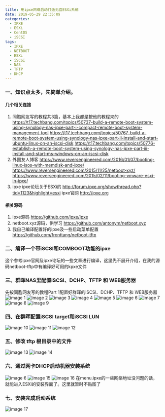 ```yaml
---
title: 用ipxe网络启动打造无盘ESXi系统
date: 2019-05-29 22:35:09
categories:
  - IPXE
  - ESXi
  - CentOS
  - iSCSI
tags:
  - IPXE
  - NETBOOT
  - ESXi
  - iSCSI
  - NAS
  - TFTP
  - DHCP
---
```


<!--more-->

### 一、知识点太多，先简单介绍。
#### 几个相关连接
1. 同胞网友写的教程共3篇，基本上我都是按他的教程来的
 https://t17.techbang.com/topics/50737-build-a-remote-boot-system-using-synology-nas-ipxe-part-i-compact-remote-boot-system-management-tool
 https://t17.techbang.com/topics/50767-build-a-remote-boot-system-using-synology-nas-ipxe-part-ii-install-and-start-ubuntu-linux-on-an-iscsi-disk
 https://t17.techbang.com/topics/50776-establish-a-remote-boot-system-using-synology-nas-ipxe-part-iii-install-and-start-ms-windows-on-an-iscsi-disk
2. 外国友人博客
https://www.reversengineered.com/2016/01/07/booting-linux-isos-with-memdisk-and-ipxe/
https://www.reversengineered.com/2015/11/25/netboot-xyz/
https://www.reversengineered.com/2015/02/11/booting-vmware-esxi-in-ipxe/
3. ipxe
ipxe论坛关于ESXi的
http://forum.ipxe.org/showthread.php?tid=1123&highlight=esxi
ipxe官网
http://ipxe.org

#### 相关源码
1. ipxe源码
https://github.com/ipxe/ipxe
2. netboot.xyz源码，供学习
https://github.com/antonym/netboot.xyz
3. 我自己编译配置好的ipxe及一些启动菜单配置
https://github.com/fronttang/netboot-tftp

### 二、编译一个带iSCSI和COMBOOT功能的ipxe
这个参考ipxe官网及ipxe论坛的一些文章进行编译，这里先不展开介绍，在我的源码netboot-tftp中有编译好可用的kpxe文件

### 三、群晖NAS里配置iSCSI、DCHP、TFTP 和 WEB服务器
先按同胞网友写的教程Part 1配置好群晖的iSCSI、DCHP、TFTP 和 WEB服务器
![image 1](1.png)
![image 2](2.png)
![image 3](3.png)
![image 4](4.png)
![image 5](5.png)
![image 6](6.png)
![image 7](7.png)
![image 8](8.png)
![image 9](9.png)
### 四、在群晖配置iSCSI target和iSCSI LUN
![image 10](10.png)
![image 11](11.png)
![image 12](12.png)

### 五、修改 tftp 根目录中的文件
![image 13](13.png)
![image 14](14.png)

### 六、通过网卡DHCP启动机器安装系统
![image 6](6.png)
![image 15](15.png)
![image 16](16.png)
在menu.ipxe的一些网络地址没问题的话，就能进入ESXi的安装界面了。这里就暂时不贴图了

### 七、安装完成启动系统
![image 17](17.png)
